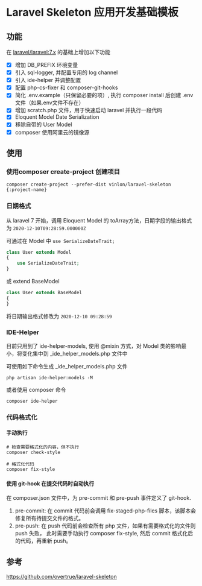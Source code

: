 # Laravel Skeleton 应用开发基础模板

## 功能

在 [laravel/laravel:7.x](https://github.com/laravel/laravel/tree/7.x) 的基础上增加以下功能

- [x] 增加 DB_PREFIX 环境变量
- [x] 引入 sql-logger, 并配置专用的 log channel
- [x] 引入 ide-helper 并调整配置
- [x] 配置 php-cs-fixer 和 composer-git-hooks
- [x] 简化 .env.example（只保留必要的项）, 执行 composer install 后创建 .env 文件（如果.env文件不存在）
- [x] 增加 scratch.php 文件，用于快速启动 laravel 并执行一段代码
- [x] Eloquent Model Date Serialization
- [x] 移除自带的 User Model
- [x] composer 使用阿里云的镜像源

## 使用 

### 使用composer create-project 创建项目

```shell script
composer create-project --prefer-dist vinlon/laravel-skeleton {:project-name}
```

### 日期格式

从 laravel 7 开始，调用 Eloquent Model 的 toArray方法，日期字段的输出格式为 `2020-12-10T09:28:59.000000Z`

可通过在 Model 中 `use SerializeDateTrait;`

```php
class User extends Model
{
    use SerializeDateTrait;
}
```

或 extend BaseModel

```php
class User extends BaseModel
{
}
```

将日期输出格式修改为 `2020-12-10 09:28:59`


### IDE-Helper

目前只用到了 ide-helper-models, 使用 @mixin 方式，对 Model 类的影响最小，将变化集中到 _ide_helper_models.php 文件中

可使用如下命令生成 _ide_helper_models.php 文件

```shell script
php artisan ide-helper:models -M
```

或者使用 composer 命令

```shell script
composer ide-helper
```

### 代码格式化

#### 手动执行

```shell script
# 检查需要格式化的内容，但不执行
composer check-style

# 格式化代码
composer fix-style 
```

#### 使用 git-hook 在提交代码时自动执行

在 composer.json 文件中，为 pre-commit 和 pre-push 事件定义了 git-hook.

1. pre-commit: 在 commit 代码前会调用 fix-staged-php-files 脚本，该脚本会修复所有待提交文件的格式。
2. pre-push: 在 push 代码前会检查所有 php 文件，如果有需要格式化的文件则 push 失败，
此时需要手动执行 composer fix-style, 然后 commit 格式化后的代码，再重新 push。


## 参考
https://github.com/overtrue/laravel-skeleton